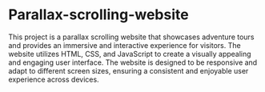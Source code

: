# Parallax-scrolling-website
This project is a parallax scrolling website that showcases adventure tours and provides an immersive and interactive experience for visitors. The website utilizes HTML, CSS, and JavaScript to create a visually appealing and engaging user interface.
The website is designed to be responsive and adapt to different screen sizes, ensuring a consistent and enjoyable user experience across devices.
